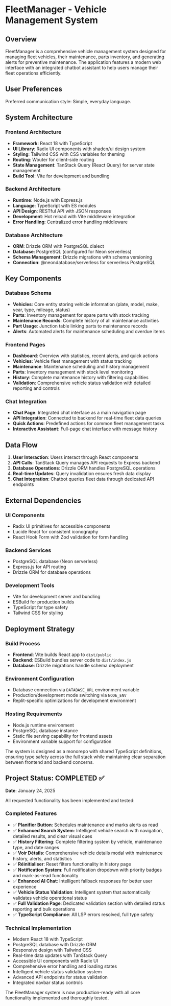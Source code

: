 # FleetManager - Vehicle Management System

## Overview

FleetManager is a comprehensive vehicle management system designed for managing fleet vehicles, their maintenance, parts inventory, and generating alerts for preventive maintenance. The application features a modern web interface with an integrated chatbot assistant to help users manage their fleet operations efficiently.

## User Preferences

Preferred communication style: Simple, everyday language.

## System Architecture

### Frontend Architecture
- **Framework**: React 18 with TypeScript
- **UI Library**: Radix UI components with shadcn/ui design system
- **Styling**: Tailwind CSS with CSS variables for theming
- **Routing**: Wouter for client-side routing
- **State Management**: TanStack Query (React Query) for server state management
- **Build Tool**: Vite for development and bundling

### Backend Architecture
- **Runtime**: Node.js with Express.js
- **Language**: TypeScript with ES modules
- **API Design**: RESTful API with JSON responses
- **Development**: Hot reload with Vite middleware integration
- **Error Handling**: Centralized error handling middleware

### Database Architecture
- **ORM**: Drizzle ORM with PostgreSQL dialect
- **Database**: PostgreSQL (configured for Neon serverless)
- **Schema Management**: Drizzle migrations with schema versioning
- **Connection**: @neondatabase/serverless for serverless PostgreSQL

## Key Components

### Database Schema
- **Vehicles**: Core entity storing vehicle information (plate, model, make, year, type, mileage, status)
- **Parts**: Inventory management for spare parts with stock tracking
- **Maintenance Records**: Complete history of all maintenance activities
- **Part Usage**: Junction table linking parts to maintenance records
- **Alerts**: Automated alerts for maintenance scheduling and overdue items

### Frontend Pages
- **Dashboard**: Overview with statistics, recent alerts, and quick actions
- **Vehicles**: Vehicle fleet management with status tracking
- **Maintenance**: Maintenance scheduling and history management
- **Parts**: Inventory management with stock level monitoring
- **History**: Complete maintenance history with filtering capabilities
- **Validation**: Comprehensive vehicle status validation with detailed reporting and controls

### Chat Integration
- **Chat Page**: Integrated chat interface as a main navigation page
- **API Integration**: Connected to backend for real-time fleet data queries
- **Quick Actions**: Predefined actions for common fleet management tasks
- **Interactive Assistant**: Full-page chat interface with message history

## Data Flow

1. **User Interaction**: Users interact through React components
2. **API Calls**: TanStack Query manages API requests to Express backend
3. **Database Operations**: Drizzle ORM handles PostgreSQL operations
4. **Real-time Updates**: Query invalidation ensures fresh data display
5. **Chat Integration**: Chatbot queries fleet data through dedicated API endpoints

## External Dependencies

### UI Components
- Radix UI primitives for accessible components
- Lucide React for consistent iconography
- React Hook Form with Zod validation for form handling

### Backend Services
- PostgreSQL database (Neon serverless)
- Express.js for API routing
- Drizzle ORM for database operations

### Development Tools
- Vite for development server and bundling
- ESBuild for production builds
- TypeScript for type safety
- Tailwind CSS for styling

## Deployment Strategy

### Build Process
- **Frontend**: Vite builds React app to `dist/public`
- **Backend**: ESBuild bundles server code to `dist/index.js`
- **Database**: Drizzle migrations handle schema deployment

### Environment Configuration
- Database connection via `DATABASE_URL` environment variable
- Production/development mode switching via `NODE_ENV`
- Replit-specific optimizations for development environment

### Hosting Requirements
- Node.js runtime environment
- PostgreSQL database instance
- Static file serving capability for frontend assets
- Environment variable support for configuration

The system is designed as a monorepo with shared TypeScript definitions, ensuring type safety across the full stack while maintaining clear separation between frontend and backend concerns.

## Project Status: COMPLETED ✅

**Date**: January 24, 2025

All requested functionality has been implemented and tested:

### Completed Features
- ✅ **Planifier Button**: Schedules maintenance and marks alerts as read
- ✅ **Enhanced Search System**: Intelligent vehicle search with navigation, detailed results, and clear visual cues
- ✅ **History Filtering**: Complete filtering system by vehicle, maintenance type, and date ranges
- ✅ **Voir Détails**: Comprehensive vehicle details modal with maintenance history, alerts, and statistics
- ✅ **Réinitialiser**: Reset filters functionality in history page
- ✅ **Notification System**: Full notification dropdown with priority badges and mark-as-read functionality
- ✅ **Enhanced AI Chat**: Intelligent fallback responses for better user experience
- ✅ **Vehicle Status Validation**: Intelligent system that automatically validates vehicle operational status
- ✅ **Full Validation Page**: Dedicated validation section with detailed status reporting and bulk operations
- ✅ **TypeScript Compliance**: All LSP errors resolved, full type safety

### Technical Implementation
- Modern React 18 with TypeScript
- PostgreSQL database with Drizzle ORM
- Responsive design with Tailwind CSS
- Real-time data updates with TanStack Query
- Accessible UI components with Radix UI
- Comprehensive error handling and loading states
- Intelligent vehicle status validation system
- Advanced API endpoints for status validation
- Integrated navbar status controls

The FleetManager system is now production-ready with all core functionality implemented and thoroughly tested.